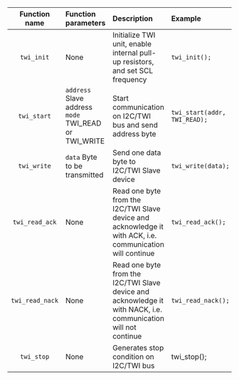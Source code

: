 | **Function name** | **Function parameters** | **Description** | **Example** |
|:-:|:--|:--|:--|
| `twi_init` | None | Initialize TWI unit, enable internal pull-up resistors, and set SCL frequency | `twi_init();` |
| `twi_start` | `address` Slave address <br /> `mode` TWI_READ or TWI_WRITE | Start communication on I2C/TWI bus and send address byte | `twi_start(addr, TWI_READ);` |
| `twi_write` |  `data` Byte to be transmitted | Send one data byte to I2C/TWI Slave device | `twi_write(data);` |
| `twi_read_ack` | None | Read one byte from the I2C/TWI Slave device and acknowledge it with ACK, i.e. communication will continue | `twi_read_ack();` |
| `twi_read_nack` | None | Read one byte from the I2C/TWI Slave device and acknowledge it with NACK, i.e. communication will not continue | `twi_read_nack();` |
| `twi_stop` | None | Generates stop condition on I2C/TWI bus | twi_stop(); |
